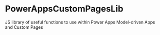 # PowerAppsCustomPagesLib
JS library of useful functions to use within Power Apps Model-driven Apps and Custom Pages
